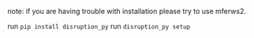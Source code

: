 
note: if you are having trouble with installation please try to use mferws2.

run `pip install disruption_py`
run `disruption_py setup`